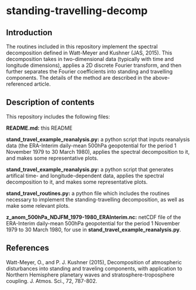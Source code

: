 # standing-travelling-decomp

Introduction
------------

The routines included in this repository implement the spectral decomposition defined in Watt-Meyer and Kushner (JAS, 2015). This decomposition takes in two-dimensional data (typically with time and longitude dimensions), applies a 2D discrete Fourier transform, and then further separates the Fourier coefficients into standing and travelling components. The details of the method are described in the above-referenced article.


Description of contents
-----------------------

This repository includes the following files:

**README.md:** this README

**stand_travel_example_reanalysis.py:** a python script that inputs reanalysis data (the ERA-Interim daily-mean 500hPa geopotential for the period 1 November 1979 to 30 March 1980), applies the spectral decomposition to it, and makes some representative plots.

**stand_travel_example_reanalysis.py:** a python script that generates artifical time- and longitude-dependent data, applies the spectral decomposition to it, and makes some representative plots.

**stand_travel_routines.py:** a python file which includes the routines necessary to implement the standing-travelling decomposition, as well as make some relevant plots.

**z_anom_500hPa_NDJFM_1979-1980_ERAInterim.nc:** netCDF file of the ERA-Interim daily-mean 500hPa geopotential for the period 1 November 1979 to 30 March 1980, for use in **stand_travel_example_reanalysis.py**.


References
----------

Watt-Meyer, O., and P. J. Kushner (2015), Decomposition of atmospheric disturbances into standing and traveling components, with application to Northern Hemisphere planetary waves and stratosphere-troposphere coupling. J. Atmos. Sci., 72, 787-802.
